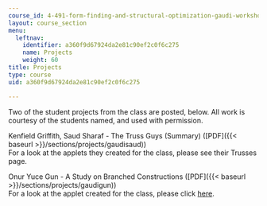 ```yaml
---
course_id: 4-491-form-finding-and-structural-optimization-gaudi-workshop-fall-2004
layout: course_section
menu:
  leftnav:
    identifier: a360f9d67924da2e81c90ef2c0f6c275
    name: Projects
    weight: 60
title: Projects
type: course
uid: a360f9d67924da2e81c90ef2c0f6c275

---
```


Two of the student projects from the class are posted, below. All work is courtesy of the students named, and used with permission.

Kenfield Griffith, Saud Sharaf - The Truss Guys (Summary) ([PDF]({{< baseurl >}}/sections/projects/gaudisaud))  
For a look at the applets they created for the class, please see their Trusses page.

Onur Yuce Gun - A Study on Branched Constructions ([PDF]({{< baseurl >}}/sections/projects/gaudigun))  
For a look at the applet created for the class, please click [here](/ans7870/4/4.491/f04/applets/index.html).